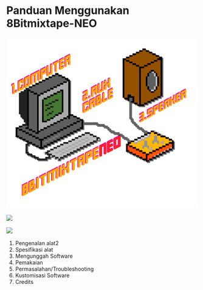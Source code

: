 # Panduan Menggunakan 8Bitmixtape-NEO

![](/images/8bitpixelconnection.png)

![](/assets/28bitanim.gif)

![](/assets/18bitanim.gif)

1. Pengenalan alat2
2. Spesifikasi alat
3. Mengunggah Software
4. Pemakaian
5. Permasalahan/Troubleshooting
6. Kustomisasi Software
7. Credits



